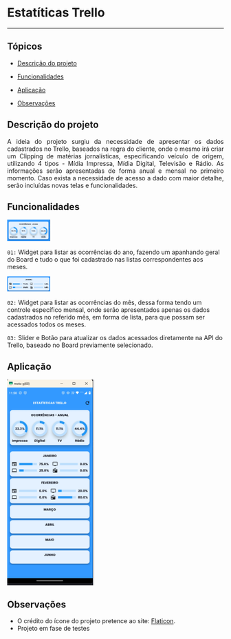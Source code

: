 <h1>Estatíticas Trello</h1>

<hr>


## Tópicos 

- [Descrição do projeto](#descrição-do-projeto)

- [Funcionalidades](#funcionalidades)

- [Aplicação](#aplicação)

- [Observações](#observações)



## Descrição do projeto 

<p align="justify">
A ideia do projeto surgiu da necessidade de apresentar os dados cadastrados no Trello, baseados na regra do cliente, onde o mesmo irá criar um Clipping de matérias jornalísticas, especificando veículo de origem, utilizando 4 tipos - Mídia Impressa, Mídia Digital, Televisão e Rádio. As informações serão apresentadas de forma anual e mensal no primeiro momento. Caso exista a necessidade de acesso a dado com maior detalhe, serão incluídas novas telas e funcionalidades.
</p>


## Funcionalidades

<img alt="Home Page" src="/screenshots/widget-01.png" width="100" />

`01:` Widget para listar as ocorrências do ano, fazendo um apanhando geral do Board e tudo o que foi cadastrado nas listas 
correspondentes aos meses.

<img alt="Home Page" src="/screenshots/widget-02.png" width="100" />

`02:` Widget para listar as ocorrências do mês, dessa forma tendo um controle específico mensal, onde serão apresentados apenas os dados cadastrados no referido mês, em forma de lista, para que possam ser acessados todos os meses.

`03:` Slider e Botão para atualizar os dados acessados diretamente na API do Trello, baseado no Board previamente selecionado.


## Aplicação

<p float="left">
    <img alt="Home Page" src="/screenshots/home_page.png" width="200" />
</p>


## Observações

- O crédito do ícone do projeto pretence ao site: [Flaticon](https://www.flaticon.com/free-icons/statistics).
- Projeto em fase de testes
